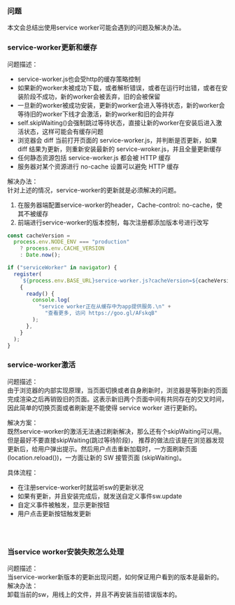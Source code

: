### 问题

本文会总结出使用service worker可能会遇到的问题及解决办法。

### service-worker更新和缓存
问题描述：<br>
* service-worker.js也会受http的缓存策略控制
* 如果新的worker未被成功下载，或者解析错误，或者在运行时出错，或者在安装阶段不成功，新的worker会被丢弃，旧的会被保留
* 一旦新的worker被成功安装，更新的worker会进入等待状态，新的worker会等待旧的worker下线才会激活，新的worker和旧的会并存
* self.skipWaiting()会强制跳过等待状态，直接让新的worker在安装后进入激活状态，这样可能会有缓存问题
* 浏览器会 diff 当前打开页面的 service-worker.js，并判断是否更新，如果 diff 结果为更新，则重新安装最新的 service-wroker.js，并且全量更新缓存
* 任何静态资源包括 service-worker.js 都会被 HTTP 缓存
* 服务器对某个资源进行 no-cache 设置可以避免 HTTP 缓存


解决办法：<br>
针对上述的情况，service-worker的更新就是必须解决的问题。
1. 在服务器端配置service-worker的header，Cache-control: no-cache，使其不被缓存
2. 前端进行service-worker的版本控制，每次注册都添加版本号进行改写

```javascript
const cacheVersion =
  process.env.NODE_ENV === "production"
    ? process.env.CACHE_VERSION
    : Date.now();

if ("serviceWorker" in navigator) {
  register(
    `${process.env.BASE_URL}service-worker.js?cacheVersion=${cacheVersion}`,
    {
      ready() {
        console.log(
          "service worker正在从缓存中为app提供服务.\n" +
            "查看更多, 访问 https://goo.gl/AFskqB"
        );
      },
    }
  );
}
```

### service-worker激活
问题描述：<br>
由于浏览器的内部实现原理，当页面切换或者自身刷新时，浏览器是等到新的页面完成渲染之后再销毁旧的页面。这表示新旧两个页面中间有共同存在的交叉时间，因此简单的切换页面或者刷新是不能使得 service worker 进行更新的。

解决方案：<br>
既然service-worker的激活无法通过刷新解决，那么还有个skipWaiting可以用。<br>
但是最好不要直接skipWaiting(跳过等待阶段)， 推荐的做法应该是在浏览器发现更新后，给用户弹出提示。然后用户点击重新加载时，一方面刷新页面 (location.reload())，一方面让新的 SW 接管页面 (skipWaiting)。

具体流程：<br>
* 在注册service-worker时就监听sw的更新状况
* 如果有更新，并且安装完成后，就发送自定义事件sw.update
* 自定义事件被触发，显示更新按钮
* 用户点击更新按钮触发更新

```javascript




```

### 当service worker安装失败怎么处理
问题描述：<br>
当service-worker新版本的更新出现问题，如何保证用户看到的版本是最新的。
解决办法：<br>
卸载当前的sw，用线上的文件，并且不再安装当前错误版本的。
